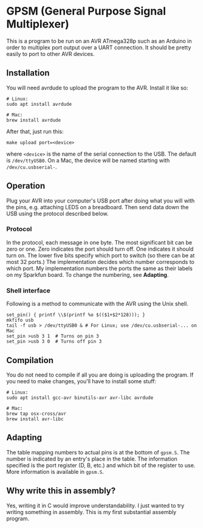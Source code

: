 # GPSM (General Purpose Signal Multiplexer)

This is a program to be run on an AVR ATmega328p such as an Arduino in order to
multiplex port output over a UART connection. It should be pretty easily to port
to other AVR devices.

## Installation

You will need avrdude to upload the program to the AVR. Install it like so:

```
# Linux:
sudo apt install avrdude

# Mac:
brew install avrdude
```

After that, just run this:

```
make upload port=<device>
```

where `<device>` is the name of the serial connection to the USB. The default is
`/dev/ttyUSB0`. On a Mac, the device will be named starting with
`/dev/cu.usbserial-`.

## Operation

Plug your AVR into your computer's USB port after doing what you will with the
pins, e.g. attaching LEDS on a breadboard. Then send data down the USB using the
protocol described below.

### Protocol

In the protocol, each message in one byte. The most significant bit can be zero
or one. Zero indicates the port should turn off. One indicates it should turn
on. The lower five bits specify which port to switch (so there can be at most 32
ports.) The implementation decides which number corresponds to which port. My
implementation numbers the ports the same as their labels on my Sparkfun board.
To change the numbering, see **Adapting**.

### Shell interface

Following is a method to communicate with the AVR using the Unix shell.

```
set_pin() { printf \\$(printf %o $(($1+$2*128))); }
mkfifo usb
tail -f usb > /dev/ttyUSB0 & # For Linux; use /dev/cu.usbserial-... on Mac
set_pin >usb 3 1  # Turns on pin 3
set_pin >usb 3 0  # Turns off pin 3
```

## Compilation

You do not need to compile if all you are doing is uploading the program. If you
need to make changes, you'll have to install some stuff:

```
# Linux:
sudo apt install gcc-avr binutils-avr avr-libc avrdude

# Mac:
brew tap osx-cross/avr
brew install avr-libc
```

## Adapting

The table mapping numbers to actual pins is at the bottom of `gpsm.S`. The
number is indicated by an entry's place in the table. The information specified
is the port register (D, B, etc.) and which bit of the register to use. More
information is available in `gpsm.S`.

## Why write this in assembly?

Yes, writing it in C would improve understandability. I just wanted to try
writing something in assembly. This is my first substantial assembly program.
